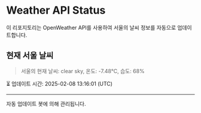 
# Weather API Status

이 리포지토리는 OpenWeather API를 사용하여 서울의 날씨 정보를 자동으로 업데이트합니다.

## 현재 서울 날씨
> 서울의 현재 날씨: clear sky, 온도: -7.48°C, 습도: 68%

⏳ 업데이트 시간: 2025-02-08 13:16:01 (UTC)

---
자동 업데이트 봇에 의해 관리됩니다.
